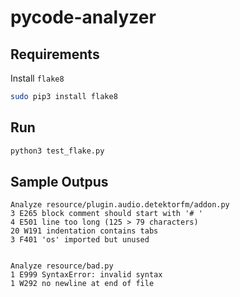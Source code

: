 # pycode-analyzer

## Requirements

Install `flake8`

```bash
sudo pip3 install flake8
```

## Run

```bash
python3 test_flake.py
```

## Sample Outpus

```
Analyze resource/plugin.audio.detektorfm/addon.py
3 E265 block comment should start with '# '
4 E501 line too long (125 > 79 characters)
20 W191 indentation contains tabs
3 F401 'os' imported but unused


Analyze resource/bad.py
1 E999 SyntaxError: invalid syntax
1 W292 no newline at end of file
```